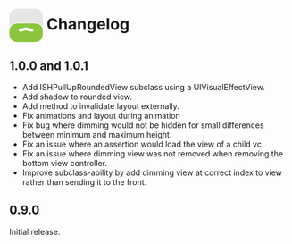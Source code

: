 # <img src="icon.png" align="center" width="60" height="60"> Changelog

## 1.0.0 and 1.0.1


* Add ISHPullUpRoundedView subclass using a UIVisualEffectView.
* Add shadow to rounded view.
* Add method to invalidate layout externally.
* Fix animations and layout during animation
* Fix bug where dimming would not be hidden for small differences between minimum and maximum height.
* Fix an issue where an assertion would load the view of a child vc.
* Fix an issue where dimming view was not removed when removing the bottom view controller.
* Improve subclass-ability by add dimming view at correct index to view rather than sending it to the front.

## 0.9.0

Initial release. 